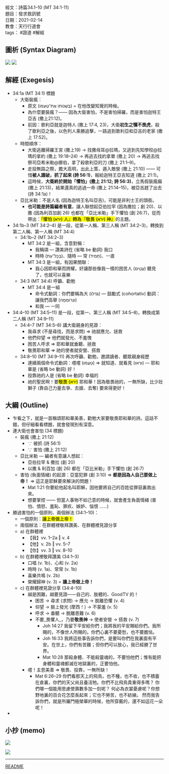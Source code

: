 經文：詩篇34.1–10 (MT 34:1-11)  
題目：發求救訊號  
日期：2021-02-14  
教會：天行行道會  
tags： #證道  #解經  

## 圖析 (Syntax Diagram)


![](images/2021-02-14%20%E8%A9%A934.1%E2%80%9310a.png)
![](images/2021-02-14%20%E8%A9%A934.1%E2%80%9310b.png)


## 解經 (Exegesis)
- 34:1a (MT 34:1) 標題
	- 大衛裝瘋：
		- 原文 (בְּשַׁנּוֹתוֹ אֶת־טַעְמוֹ) = 在他改變知覺的時候。
		- 為什麼要裝瘋？—— 因為大衛害怕，不是害怕掃羅，而是害怕迦特王亞吉  (撒上21:12)。
		- 前因：歌利亞就是迦特人 (撒上 17:4, 23)，大衛**初生之犢不畏虎**，殺了歌利亞之後，以色列人乘勝追擊，一路追到歌利亞和亞吉的老家 (撒上 17:52)。
	- 時間順序：
		- 大衛逃離掃羅王宮 (撒上19) → 找撒母耳@拉瑪，又逃到先知學校@拉瑪的拿約  (撒上 19:18–24) → 再逃去找約拿單 (撒上 20) → 再逃去找祭司亞希米勒@挪伯，拿了殺歌利亞的刀 (撒上 21:1–9)。
		- 走投無路之際，膽大高明，出此上策，遁入敵營 (撒上 21:10) —— 可惜**被人識破，抓了起來 (詩 56:1)**，報給迦特王亞吉知道 (撒上 21:1)。
		- 這時候，**大衛終於開始「懼怕」(撒上 21:12; 詩 56:3)**，立馬假裝瘋癲 (撒上 21:13)，結果還真的逃過一命 (撒上 21:14–15)，被亞吉趕了出去 (詩 34:1a)！
	- 亞比米勒：不是人名 (因為迦特王名叫亞吉)，可能是非利士王的頭銜。
		- **也可能是詩篇編者有意**，讓人聯想起亞伯拉罕 (因為撒拉；創 20)、以撒 (因為利百加創 26) 也都在「亞比米勒」手下懼怕 (創 26:7)，從而帶出：<mark>『懼怕 (ִירא) 人』轉為『敬畏 (ִירא) 神』</mark>的主題。
- 34:1b–3 (MT 34:2–4) 是一段，從第一人稱、第三人稱 (MT 34:2–3)，轉換到第二人稱、第一人稱 (MT 34:4)
	- 34:1b–2 (MT 34:2–3)
		- MT 34:2 是一組，含意對稱：
			- 我稱頌 — 讚美詩在 (省略 be 動詞) 我口
			- 時時 (בְּכָל־עֵת)、隨時 — 常 (תָּמִיד)、一直
		- MT 34:3 是一組，有因果關聯：
			- 我心因耶和華而誇耀，好讓那些像我一樣的困苦人 (עֲנָוִים) 聽見了，也就可以喜樂
	- 34:3 (MT 34:4) 呼籲、勸勉
		- MT 34:4 是一組
			- 命令式動詞：你們要稱為大 (גַּדְּלוּ) — 鼓勵式 (cohortativ) 動詞：讓我們高舉 (וּנְרוֹמְמָה)
			- 和我 — 一同
- 34:4–10 (MT 34:5–11) 是一段，從第一、第三人稱 (MT 34:5–8)，轉換成第二人稱 (MT 34:9–11)
	- 34:4–7 (MT 34:5–8) 講大衛親身的見證：
		- 我尋求 (不是尋找，而是求問) ⇒ 祂就應允、拯救
		- 他們仰望 ⇒ 他們就發光、不羞愧
		- 困苦人呼求 ⇒ 耶和華就垂聽、拯救
		- 敬畏耶和華 ⇒ 祂的使者就安營、搭救
	- 34:8–10 (MT 34:9–11) 再次呼籲、勸勉，邀請讀者、聽眾親身經歷
		- 連續兩個命令式動詞：嚐嚐 (טַעֲמוּ) ⇒ 就知道、就看見 (וּרְאוּ) — 耶和華是 (省略 be 動詞) 好！
		- 投靠祂的人是 (省略 be 動詞) 幸福的
		- 祂的聖民啊！要<mark>敬畏 (ִירא)</mark> 耶和華！因為敬畏祂的，一無所缺，比少壯獅子 (靠自己力量去爭、去搶、去奪) 要來得更好！

## 大綱 (Outline)
- 乍看之下，就是一首稱頌耶和華美善，勸勉大家要敬畏耶和華的詩。這話不錯，但仔細看看標題，就會發現別有深意。
- 連大衛也會害怕 (34 標題)
	- 裝瘋 (撒上 21:12)
		- ∵ 被抓 (詩 56:1) 
		- ∵ 害怕 (撒上 21:12)
	- 亞比米勒 — 編者有意讓人想起：
		- 亞伯拉罕 & 撒拉 (創 20)
		- 以撒 & 利百加 (創 26) 都在「亞比米勒」手下懼怕 (創 26:7)
	- 害怕 (負面情緒) 的起源：亞當犯罪 (創 3:10) ⇒ **都是因為人自己要做上帝！** ⇒ 這正是耶穌要來解決的問題！
		- Mat 1:21  你要給他起名叫耶穌，因他要將自己的百姓從罪惡裏救出來。
		- 想要掌控 —— 但當人事物不如己意的時候，就會產生負面情緒 (害怕、憤怒、羞恥、罪疚、嫉妒、惱恨 ……)
- 勝過害怕的一個原則、兩個辦法 (34:1–10)：
	- 一個原則：<mark>讓上帝做上帝！</mark>
	- 兩個辦法：在群體裡敬拜讚美、在群體裡見證分享
	- a) 在群體裡
		- 【我】vv. 1–2a ‖ v. 4
		- 【他】v. 2b ‖ vv. 5–7
		- 【你】vv. 3 ‖ vv. 8–10
	- b) 在群體裡敬拜讚美 (34:1–3)
		- 口唱 (v. 1b)、心和 (v. 2a)
		- 時時 (v. 1a)、常常 (v. 1b)
		- 喜樂共鳴 (v. 2b)
		- 榮耀歸神 (v. 3) = **讓上帝做上帝！**
	- c) 在群體裡見證分享 (34:4–10)
		- 越是困難，越要見證——自己的、肢體的、GoodTV 的！
			- 困苦 → 尋求 (求問) → 應允 → 脫離恐懼 (v. 4)
			- 仰望 → 臉上發光 (摩西！) → 不蒙羞 (v. 5)
			- 呼求 → 垂聽 → 脫離患難 (v. 6)
			- 不要_畏懼人_，乃要**敬畏神** → 使者安營 → 搭救 (v. 7)
				- Joh 14:27 我留下平安給你們；我將我的平安賜給你們。我所賜的，不像世人所賜的。你們心裏不要憂愁，也不要膽怯。
				- Joh 16:33  我將這些事告訴你們，是要叫你們在我裏面有平安。在世上，你們有苦難；但你們可以放心，我已經勝了世界。
				- Mat 10:28 那殺身體、不能殺靈魂的，不要怕他們；惟有能把身體和靈魂都滅在地獄裏的，正要怕他。
		- 嚐！主恩美善 ⇒ 敬畏、投靠，一無所缺！
			- Mat 6:26–29 你們看那天上的飛鳥，也不種，也不收，也不積蓄在倉裏，你們的天父尚且養活牠。你們不比飛鳥貴重得多嗎？ 你們哪一個能用思慮使壽數多加一刻呢？ 何必為衣裳憂慮呢？你想野地裏的百合花怎麼長起來；它也不勞苦，也不紡線。 然而我告訴你們，就是所羅門極榮華的時候，他所穿戴的，還不如這花一朵呢！
- 

## 小抄 (memo)
![](images/2021-02-14%20%E8%A9%A934.1%E2%80%9310%E5%B0%8F%E6%8A%84a.jpg)

![](images/2021-02-14%20%E8%A9%A934.1%E2%80%9310%E5%B0%8F%E6%8A%84b.jpg)

---
[README](README.md)
